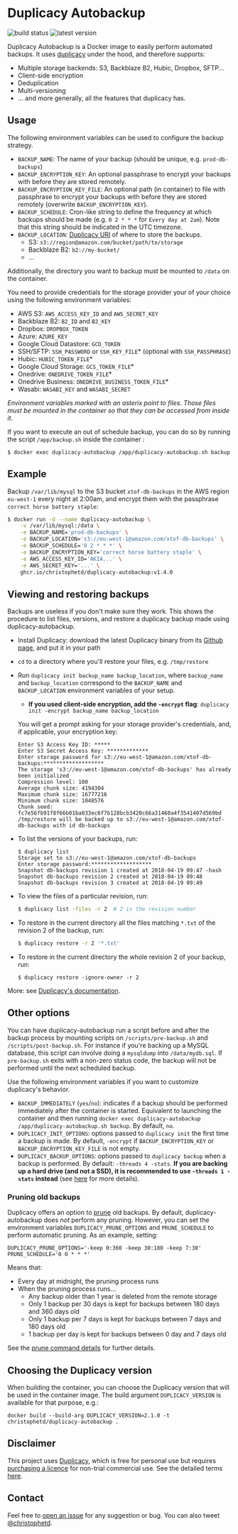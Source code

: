 # Duplicacy Autobackup

![build status](https://github.com/christophetd/duplicacy-autobackup/actions/workflows/.github/workflows/test-integration.yml/badge.svg)
![latest version](https://img.shields.io/github/v/release/christophetd/duplicacy-autobackup)

Duplicacy Autobackup is a Docker image to easily perform automated backups. It uses [duplicacy](https://github.com/gilbertchen/duplicacy) under the hood, and therefore supports:

- Multiple storage backends: S3, Backblaze B2, Hubic, Dropbox, SFTP...
- Client-side encryption
- Deduplication
- Multi-versioning
- ... and more generally, all the features that duplicacy has.

## Usage

The following environment variables can be used to configure the backup strategy.

- `BACKUP_NAME`: The name of your backup (should be unique, e.g. `prod-db-backups`)
- `BACKUP_ENCRYPTION_KEY`: An optional passphrase to encrypt your backups with before they are stored remotely.
- `BACKUP_ENCRYPTION_KEY_FILE`: An optional path (in container) to file with passphrase to encrypt your backups with before they are stored remotely (overwrite `BACKUP_ENCRYPTION_KEY`).
- `BACKUP_SCHEDULE`: Cron-like string to define the frequency at which backups should be made (e.g. `0 2 * * *` for `Every day at 2am`). Note that this string should be indicated in the UTC timezone.
- `BACKUP_LOCATION`: [Duplicacy URI](https://github.com/gilbertchen/duplicacy/wiki/Storage-Backends) of where to store the backups.
    - S3: `s3://region@amazon.com/bucket/path/to/storage`
    - Backblaze B2: `b2://my-bucket/`
    - ...

Additionally, the directory you want to backup must be mounted to `/data` on the container.

You need to provide credentials for the storage provider your of your choice using the following environment variables:

- AWS S3: `AWS_ACCESS_KEY_ID` and `AWS_SECRET_KEY`
- Backblaze B2: `B2_ID` and `B2_KEY`
- Dropbox: `DROPBOX_TOKEN`
- Azure: `AZURE_KEY`
- Google Cloud Datastore: `GCD_TOKEN`
- SSH/SFTP: `SSH_PASSWORD` or `SSH_KEY_FILE`* (optional with `SSH_PASSPHRASE`)
- Hubic: `HUBIC_TOKEN_FILE`*
- Google Cloud Storage: `GCS_TOKEN_FILE`*
- Onedrive: `ONEDRIVE_TOKEN_FILE`*
- Onedrive Business: `ONEDRIVE_BUSINESS_TOKEN_FILE`*
- Wasabi: `WASABI_KEY` and `WASABI_SECRET`

*Environment variables marked with an asterix point to files. Those files must be mounted in the container so that they can be accessed from inside it*.

If you want to execute an out of schedule backup, you can do so by running the script `/app/backup.sh` inside the container :

```
$ docker exec duplicacy-autobackup /app/duplicacy-autobackup.sh backup
```

## Example

Backup `/var/lib/mysql` to the S3 bucket `xtof-db-backups` in the AWS region `eu-west-1` every night at 2:00am, and encrypt them with the passphrase `correct horse battery staple`:

```bash
$ docker run -d --name duplicacy-autobackup \
    -v /var/lib/mysql:/data \
    -e BACKUP_NAME='prod-db-backups' \
    -e BACKUP_LOCATION='s3://eu-west-1@amazon.com/xtof-db-backups' \
    -e BACKUP_SCHEDULE='0 2 * * *' \
    -e BACKUP_ENCRYPTION_KEY='correct horse battery staple' \
    -e AWS_ACCESS_KEY_ID='AKIA...' \
    -e AWS_SECRET_KEY='...' \
    ghcr.io/christophetd/duplicacy-autobackup:v1.4.0
```

## Viewing and restoring backups

Backups are useless if you don't make sure they work. This shows the procedure to list files, versions, and restore a duplicacy backup made using duplicacy-autobackup.

- Install Duplicacy: download the latest Duplicacy binary from its [Github page](https://github.com/gilbertchen/duplicacy/releases), and put it in your path

- `cd` to a directory where you'll restore your files, e.g. `/tmp/restore`

- Run `duplicacy init backup_name backup_location`, where `backup_name` and `backup_location` correspond to the `BACKUP_NAME` and `BACKUP_LOCATION` environment variables of your setup.
    - **If you used client-side encryption, add the `-encrypt` flag**: `duplicacy init -encrypt backup_name backup_location`

  You will get a prompt asking for your storage provider's credentials, and, if applicable, your encryption key:

  ```
  Enter S3 Access Key ID: *****
  Enter S3 Secret Access Key: *************
  Enter storage password for s3://eu-west-1@amazon.com/xtof-db-backups:*******************
  The storage 's3://eu-west-1@amazon.com/xtof-db-backups' has already been initialized
  Compression level: 100
  Average chunk size: 4194304
  Maximum chunk size: 16777216
  Minimum chunk size: 1048576
  Chunk seed: fc7e56fb91f8f66b01ba033ec6f7b128bcb3420c66a31468a4f3541407d569bd
  /tmp/restore will be backed up to s3://eu-west-1@amazon.com/xtof-db-backups with id db-backups
  ```

- To list the versions of your backups, run:

  ```
  $ duplicacy list
  Storage set to s3://eu-west-1@amazon.com/xtof-db-backups
  Enter storage password:*******************
  Snapshot db-backups revision 1 created at 2018-04-19 09:47 -hash
  Snapshot db-backups revision 2 created at 2018-04-19 09:48
  Snapshot db-backups revision 3 created at 2018-04-19 09:49
  ```

- To view the files of a particular revision, run:

  ```bash
  $ duplicacy list -files -r 2  # 2 is the revision number
  ```

- To restore in the current directory all the files matching `*.txt` of the revision 2 of the backup, run:

  ```bash
  $ duplicacy restore -r 2 '*.txt'
  ```

- To restore in the current directory the whole revision 2 of your backup, run:

  ```
  $ duplicacy restore -ignore-owner -r 2
  ```

More: see [Duplicacy's documentation](https://github.com/gilbertchen/duplicacy/wiki).

## Other options

You can have duplicacy-autobackup run a script before and after the backup process by mounting scripts on `/scripts/pre-backup.sh` and `/scripts/post-backup.sh`. For instance if you're backing up a MySQL database, this script can involve doing a `mysqldump` into `/data/mydb.sql`. If `pre-backup.sh` exits with a non-zero status code, the backup will not be performed until the next scheduled backup.

Use the following environment variables if you want to customize duplicacy's behavior.

- `BACKUP_IMMEDIATELY` (`yes`/`no`): indicates if a backup should be performed immediately after the container is started. Equivalent to launching the container and then running `docker exec duplicacy-autobackup /app/duplicacy-autobackup.sh backup`. By default, `no`.
- `DUPLICACY_INIT_OPTIONS`: options passed to `duplicacy init` the first time a backup is made. By default, `-encrypt` if `BACKUP_ENCRYPTION_KEY` or `BACKUP_ENCRYPTION_KEY_FILE` is not empty.
- `DUPLICACY_BACKUP_OPTIONS`: options passed to `duplicacy backup` when a backup is performed. By default: `-threads 4 -stats`. **If you are backing up a hard drive (and not a SSD), it is recommended to use `-threads 1 -stats` instead** (see [here](https://duplicacy.com/issue?id=5670666258874368) for more details).

### Pruning old backups

Duplicacy offers an option to [prune](https://forum.duplicacy.com/t/prune-command-details/1005) old backups. By default, duplicacy-autobackup does _not_ perform any pruning. However, you can set the environment variables `DUPLICACY_PRUNE_OPTIONS` and `PRUNE_SCHEDULE` to perform automatic pruning. As an example, setting:

```
DUPLICACY_PRUNE_OPTIONS='-keep 0:360 -keep 30:180 -keep 7:30'
PRUNE_SCHEDULE='0 0 * * *'
```

Means that:
- Every day at midnight, the pruning process runs
- When the pruning process runs...
   - Any backup older than 1 year is deleted from the remote storage
   - Only 1 backup per 30 days is kept for backups between 180 days and 360 days old
   - Only 1 backup per 7 days is kept for backups between 7 days and 180 days old
   - 1 backup per day is kept for backups between 0 day and 7 days old


 See the [prune command details](https://forum.duplicacy.com/t/prune-command-details/1005) for further details.


## Choosing the Duplicacy version

When building the container, you can choose the Duplicacy version that will be used in the container image. The build argument `DUPLICACY_VERSION` is available for that purpose, e.g.:

```
docker build --build-arg DUPLICACY_VERSION=2.1.0 -t christophetd/duplicacy-autobackup .
```

## Disclaimer

This project uses [Duplicacy](https://github.com/gilbertchen/duplicacy), which is free for personal use but requires [purchasing a licence](https://duplicacy.com/buy.html) for non-trial commercial use. See the detailed terms [here](https://github.com/gilbertchen/duplicacy/blob/master/LICENSE.md).

## Contact

Feel free to [open an issue](https://github.com/christophetd/duplicacy-autobackup/issues/new) for any suggestion or bug. You can also tweet [@christophetd](https://twitter.com/christophetd).
